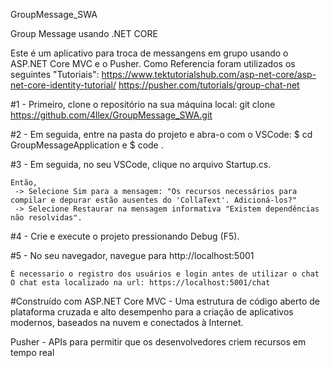  GroupMessage_SWA
 
 Group Message usando .NET CORE

 Este é um aplicativo para troca de messangens em grupo usando o ASP.NET Core MVC e o Pusher.
 Como Referencia foram utilizados os seguintes  "Tutoriais": 
    https://www.tektutorialshub.com/asp-net-core/asp-net-core-identity-tutorial/
    https://pusher.com/tutorials/group-chat-net


#1 - Primeiro, clone o repositório na sua máquina local:   git clone https://github.com/4llex/GroupMessage_SWA.git

#2 - Em seguida, entre na pasta do projeto e abra-o com o VSCode:  $ cd GroupMessageApplication  e  $ code .

#3 - Em seguida, no seu VSCode, clique no arquivo Startup.cs.

    Então, 
     -> Selecione Sim para a mensagem: "Os recursos necessários para compilar e depurar estão ausentes do 'CollaText'. Adicioná-los?"
     -> Selecione Restaurar na mensagem informativa "Existem dependências não resolvidas".

#4 - Crie e execute o projeto pressionando Debug (F5).   

#5 - No seu navegador, navegue para http://localhost:5001

    É necessario o registro dos usuários e login antes de utilizar o chat
    O chat esta localizado na url: https://localhost:5001/chat




#Construído com
  ASP.NET Core MVC - Uma estrutura de código aberto de plataforma cruzada e alto desempenho para a criação de aplicativos modernos, baseados na nuvem e conectados à Internet.
  
  Pusher - APIs para permitir que os desenvolvedores criem recursos em tempo real
